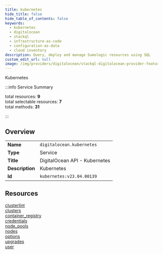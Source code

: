 ```yaml
---
title: kubernetes
hide_title: false
hide_table_of_contents: false
keywords:
  - kubernetes
  - digitalocean
  - stackql
  - infrastructure-as-code
  - configuration-as-data
  - cloud inventory
description: Query, deploy and manage Sumologic resources using SQL
custom_edit_url: null
image: /img/providers/digitalocean/stackql-digitalocean-provider-featured-image.png
---
```

Kubernetes  
    
:::info Service Summary

<div class="row">
<div class="providerDocColumn">
<span>total resources:&nbsp;<b>9</b></span><br />
<span>total selectable resources:&nbsp;<b>7</b></span><br />
<span>total methods:&nbsp;<b>31</b></span><br />
</div>
</div>

:::

## Overview
<table><tbody>
<tr><td><b>Name</b></td><td><code>digitalocean.kubernetes</code></td></tr>
<tr><td><b>Type</b></td><td>Service</td></tr>
<tr><td><b>Title</b></td><td>DigitalOcean API - Kubernetes</td></tr>
<tr><td><b>Description</b></td><td>Kubernetes</td></tr>
<tr><td><b>Id</b></td><td><code>kubernetes:v23.04.00139</code></td></tr>
</tbody></table>

## Resources
<div class="row">
<div class="providerDocColumn">
<a href="/providers/digitalocean/kubernetes/clusterlint/">clusterlint</a><br />
<a href="/providers/digitalocean/kubernetes/clusters/">clusters</a><br />
<a href="/providers/digitalocean/kubernetes/container_registry/">container_registry</a><br />
<a href="/providers/digitalocean/kubernetes/credentials/">credentials</a><br />
<a href="/providers/digitalocean/kubernetes/node_pools/">node_pools</a><br />
</div>
<div class="providerDocColumn">
<a href="/providers/digitalocean/kubernetes/nodes/">nodes</a><br />
<a href="/providers/digitalocean/kubernetes/options/">options</a><br />
<a href="/providers/digitalocean/kubernetes/upgrades/">upgrades</a><br />
<a href="/providers/digitalocean/kubernetes/user/">user</a><br />
</div>
</div>
